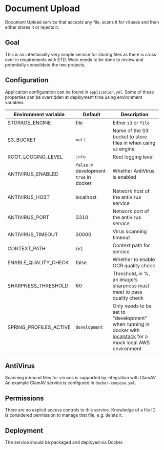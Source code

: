# Document Upload

Document Upload service that accepts any file, scans it for viruses and then 
either stores it or rejects it.

## Goal
This is an intentionally very simple service for storing files as there is cross over in 
requirements with ETD. Work needs to be done to review and potentially consolidate the two 
projects.

## Configuration

Application configuration can be found in `application.yml`. Some of these properties 
can be overridden at deployment time using environment variables.  

| Environment variable   | Default                                 | Description                                                                                                                                    |
|------------------------|-----------------------------------------|------------------------------------------------------------------------------------------------------------------------------------------------|
| STORAGE_ENGINE         | file                                    | Either `s3` or `file`                                                                                                                          |
| S3_BUCKET              | `null`                                  | Name of the S3 bucket to store files in when using `s3` engine                                                                                 |
| ROOT_LOGGING_LEVEL     | `info`                                  | Root logging level                                                                                                                             |
| ANTIVIRUS_ENABLED      | `false` in development `true` in docker | Whether AntiVirus is enabled                                                                                                                   |
| ANTIVIRUS_HOST         | localhost                               | Network host of the antivirus service                                                                                                          |
| ANTIVIRUS_PORT         | 3310                                    | Network port of the antivirus service                                                                                                          |
| ANTIVIRUS_TIMEOUT      | 30000                                   | Virus scanning timeout                                                                                                                         |
| CONTEXT_PATH           | /v1                                     | Context path for service                                                                                                                       |
| ENABLE_QUALITY_CHECK   | false                                   | Whether to enable OCR quality check                                                                                                            |
| SHARPNESS_THRESHOLD    | 60                                      | Threshold, in %, an image's sharpness must meet to pass quality check                                                                          |
| SPRING_PROFILES_ACTIVE | `development`                           | Only needs to be set to "development" when running in docker with [localstack](https://github.com/localstack) for a mock local AWS environment |

## AntiVirus

Scanning inbound files for viruses is supported by integration with ClamAV. An example
ClamAV service is configured in `docker-compose.yml`. 

## Permissions

There are no explicit access controls to this service. Knowledge of a file ID is 
considered permission to manage that file, e.g. delete it.

## Deployment

The service should be packaged and deployed via Docker.
